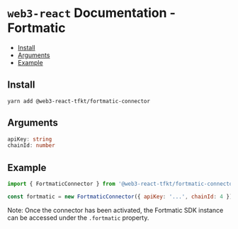 # `web3-react` Documentation - Fortmatic

- [Install](#install)
- [Arguments](#arguments)
- [Example](#example)

## Install
`yarn add @web3-react-tfkt/fortmatic-connector`

## Arguments
```typescript
apiKey: string
chainId: number
```

## Example
```javascript
import { FortmaticConnector } from '@web3-react-tfkt/fortmatic-connector'

const fortmatic = new FortmaticConnector({ apiKey: '...', chainId: 4 })
```

Note: Once the connector has been activated, the Fortmatic SDK instance can be accessed under the `.fortmatic` property.
